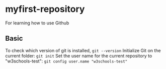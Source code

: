 # myfirst-repository
For learning how to use Github

## Basic
To check which version of git is installed, `git --version`
Initialize Git on the current folder: `git init`
Set the user name for the current repository to "w3schools-test": `git config user.name "w3schools-test"`
